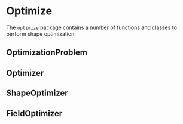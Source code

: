 [comment]: # (Morpho optimize help file)
[version]: # (0.5)

# Optimize
[tagoptimize]: # (optimize)

The `optimize` package contains a number of functions and classes to perform shape optimization.

[showsubtopics]: # (subtopics)

## OptimizationProblem
[tagoptimizationproblem]: # (optimizationproblem)

## Optimizer
[tagoptimizer]: # (optimizer)

## ShapeOptimizer
[tagshapeoptimizer]: # (shapeoptimizer)

## FieldOptimizer
[tagfieldoptimizer]: # (fieldoptimizer)
